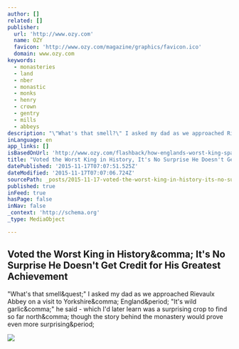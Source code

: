 ```yaml
---
author: []
related: []
publisher:
  url: 'http://www.ozy.com'
  name: OZY
  favicon: 'http://www.ozy.com/magazine/graphics/favicon.ico'
  domain: www.ozy.com
keywords:
  - monasteries
  - land
  - nber
  - monastic
  - monks
  - henry
  - crown
  - gentry
  - mills
  - abbeys
description: "\"What's that smell?\" I asked my dad as we approached Rievaulx Abbey on a visit to Yorkshire, England. \"It's wild garlic,\" he said - which I'd later learn was a surprising crop to find so far north, though the story behind the monastery would prove even more surprising."
inLanguage: en
app_links: []
isBasedOnUrl: 'http://www.ozy.com/flashback/how-englands-worst-king-spawned-capitalism/65014'
title: "Voted the Worst King in History, It's No Surprise He Doesn't Get Credit for His Greatest Achievement"
datePublished: '2015-11-17T07:07:51.525Z'
dateModified: '2015-11-17T07:07:06.724Z'
sourcePath: _posts/2015-11-17-voted-the-worst-king-in-history-its-no-surprise-he-doesnt.md
published: true
inFeed: true
hasPage: false
inNav: false
_context: 'http://schema.org'
_type: MediaObject

---
```

<article style=""><h1>Voted the Worst King in History&amp;comma; It's No Surprise He Doesn't Get Credit for His Greatest Achievement</h1><p>"What's that smell&amp;quest;" I asked my dad as we approached Rievaulx Abbey on a visit to Yorkshire&amp;comma; England&amp;period; "It's wild garlic&amp;comma;" he said - which I'd later learn was a surprising crop to find so far north&amp;comma; though the story behind the monastery would prove even more surprising&amp;period;</p><img src="http://pictures.ozy.com/pictures/1500xany/7/5/5/84755_GettyImages-151324505.jpg" /></article>